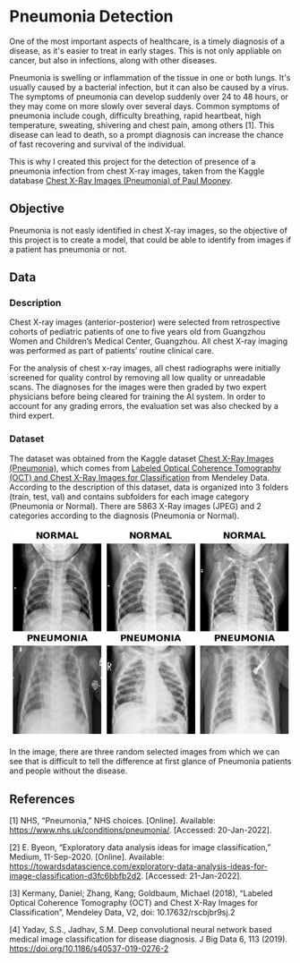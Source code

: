 # Pneumonia Detection

One of the most important aspects of healthcare, is a timely diagnosis of a disease, as it's easier to treat in early stages. This is not only appliable on cancer, but also in infections, along with other diseases.

Pneumonia is swelling or inflammation of the tissue in one or both lungs. It's usually caused by a bacterial infection, but it can also be caused by a virus. The symptoms of pneumonia can develop suddenly over 24 to 48 hours, or they may come on more slowly over several days. Common symptoms of pneumonia include cough, difficulty breathing, rapid heartbeat, high temperature, sweating, shivering and chest pain, among others [1]. This disease can lead to death, so a prompt diagnosis can increase the chance of fast recovering and survival of the individual.

This is why I created this project for the detection of presence of a pneumonia infection from chest X-ray images, taken from the Kaggle database [Chest X-Ray Images (Pneumonia) of Paul Mooney](https://www.kaggle.com/paultimothymooney/chest-xray-pneumonia).

## Objective

Pneumonia is not easly identified in chest X-ray images, so the objective of this project is to create a model, that could be able to identify from images if a patient has pneumonia or not.

## Data

### Description

Chest X-ray images (anterior-posterior) were selected from retrospective cohorts of pediatric patients of one to five years old from Guangzhou Women and Children’s Medical Center, Guangzhou. All chest X-ray imaging was performed as part of patients’ routine clinical care.

For the analysis of chest x-ray images, all chest radiographs were initially screened for quality control by removing all low quality or unreadable scans. The diagnoses for the images were then graded by two expert physicians before being cleared for training the AI system. In order to account for any grading errors, the evaluation set was also checked by a third expert.

### Dataset

The dataset was obtained from the Kaggle dataset [Chest X-Ray Images (Pneumonia)](https://www.kaggle.com/datasets/paultimothymooney/chest-xray-pneumonia), which comes from [Labeled Optical Coherence Tomography (OCT) and Chest X-Ray Images for Classification](https://data.mendeley.com/datasets/rscbjbr9sj/2) from Mendeley Data. According to the description of this dataset, data is organized into 3 folders (train, test, val) and contains subfolders for each image category (Pneumonia or Normal). There are 5863 X-Ray images (JPEG) and 2 categories according to the diagnosis (Pneumonia or Normal).

![Comparative image](https://github.com/dialvedu/PneumoniaDetection/blob/main/normal_pneumonia.png)

In the image, there are three random selected images from which we can see that is difficult to tell the difference at first glance of Pneumonia patients and people without the disease.

## References

[1] NHS, “Pneumonia,” NHS choices. [Online]. Available: https://www.nhs.uk/conditions/pneumonia/. [Accessed: 20-Jan-2022].

[2] E. Byeon, “Exploratory data analysis ideas for image classification,” Medium, 11-Sep-2020. [Online]. Available: https://towardsdatascience.com/exploratory-data-analysis-ideas-for-image-classification-d3fc6bbfb2d2. [Accessed: 21-Jan-2022]. 

[3] Kermany, Daniel; Zhang, Kang; Goldbaum, Michael (2018), “Labeled Optical Coherence Tomography (OCT) and Chest X-Ray Images for Classification”, Mendeley Data, V2, doi: 10.17632/rscbjbr9sj.2

[4] Yadav, S.S., Jadhav, S.M. Deep convolutional neural network based medical image classification for disease diagnosis. J Big Data 6, 113 (2019). https://doi.org/10.1186/s40537-019-0276-2
